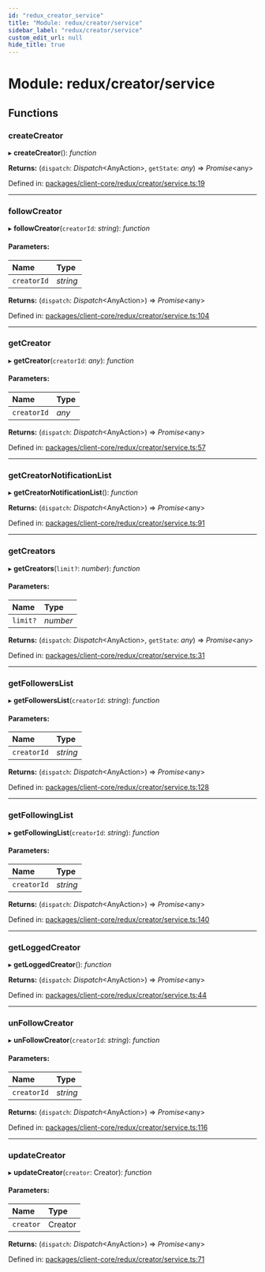 ```yaml
---
id: "redux_creator_service"
title: "Module: redux/creator/service"
sidebar_label: "redux/creator/service"
custom_edit_url: null
hide_title: true
---
```


# Module: redux/creator/service

## Functions

### createCreator

▸ **createCreator**(): *function*

**Returns:** (`dispatch`: *Dispatch*<AnyAction\>, `getState`: *any*) => *Promise*<any\>

Defined in: [packages/client-core/redux/creator/service.ts:19](https://github.com/xr3ngine/xr3ngine/blob/56376a778/packages/client-core/redux/creator/service.ts#L19)

___

### followCreator

▸ **followCreator**(`creatorId`: *string*): *function*

#### Parameters:

Name | Type |
:------ | :------ |
`creatorId` | *string* |

**Returns:** (`dispatch`: *Dispatch*<AnyAction\>) => *Promise*<any\>

Defined in: [packages/client-core/redux/creator/service.ts:104](https://github.com/xr3ngine/xr3ngine/blob/56376a778/packages/client-core/redux/creator/service.ts#L104)

___

### getCreator

▸ **getCreator**(`creatorId`: *any*): *function*

#### Parameters:

Name | Type |
:------ | :------ |
`creatorId` | *any* |

**Returns:** (`dispatch`: *Dispatch*<AnyAction\>) => *Promise*<any\>

Defined in: [packages/client-core/redux/creator/service.ts:57](https://github.com/xr3ngine/xr3ngine/blob/56376a778/packages/client-core/redux/creator/service.ts#L57)

___

### getCreatorNotificationList

▸ **getCreatorNotificationList**(): *function*

**Returns:** (`dispatch`: *Dispatch*<AnyAction\>) => *Promise*<any\>

Defined in: [packages/client-core/redux/creator/service.ts:91](https://github.com/xr3ngine/xr3ngine/blob/56376a778/packages/client-core/redux/creator/service.ts#L91)

___

### getCreators

▸ **getCreators**(`limit?`: *number*): *function*

#### Parameters:

Name | Type |
:------ | :------ |
`limit?` | *number* |

**Returns:** (`dispatch`: *Dispatch*<AnyAction\>, `getState`: *any*) => *Promise*<any\>

Defined in: [packages/client-core/redux/creator/service.ts:31](https://github.com/xr3ngine/xr3ngine/blob/56376a778/packages/client-core/redux/creator/service.ts#L31)

___

### getFollowersList

▸ **getFollowersList**(`creatorId`: *string*): *function*

#### Parameters:

Name | Type |
:------ | :------ |
`creatorId` | *string* |

**Returns:** (`dispatch`: *Dispatch*<AnyAction\>) => *Promise*<any\>

Defined in: [packages/client-core/redux/creator/service.ts:128](https://github.com/xr3ngine/xr3ngine/blob/56376a778/packages/client-core/redux/creator/service.ts#L128)

___

### getFollowingList

▸ **getFollowingList**(`creatorId`: *string*): *function*

#### Parameters:

Name | Type |
:------ | :------ |
`creatorId` | *string* |

**Returns:** (`dispatch`: *Dispatch*<AnyAction\>) => *Promise*<any\>

Defined in: [packages/client-core/redux/creator/service.ts:140](https://github.com/xr3ngine/xr3ngine/blob/56376a778/packages/client-core/redux/creator/service.ts#L140)

___

### getLoggedCreator

▸ **getLoggedCreator**(): *function*

**Returns:** (`dispatch`: *Dispatch*<AnyAction\>) => *Promise*<any\>

Defined in: [packages/client-core/redux/creator/service.ts:44](https://github.com/xr3ngine/xr3ngine/blob/56376a778/packages/client-core/redux/creator/service.ts#L44)

___

### unFollowCreator

▸ **unFollowCreator**(`creatorId`: *string*): *function*

#### Parameters:

Name | Type |
:------ | :------ |
`creatorId` | *string* |

**Returns:** (`dispatch`: *Dispatch*<AnyAction\>) => *Promise*<any\>

Defined in: [packages/client-core/redux/creator/service.ts:116](https://github.com/xr3ngine/xr3ngine/blob/56376a778/packages/client-core/redux/creator/service.ts#L116)

___

### updateCreator

▸ **updateCreator**(`creator`: Creator): *function*

#### Parameters:

Name | Type |
:------ | :------ |
`creator` | Creator |

**Returns:** (`dispatch`: *Dispatch*<AnyAction\>) => *Promise*<any\>

Defined in: [packages/client-core/redux/creator/service.ts:71](https://github.com/xr3ngine/xr3ngine/blob/56376a778/packages/client-core/redux/creator/service.ts#L71)
